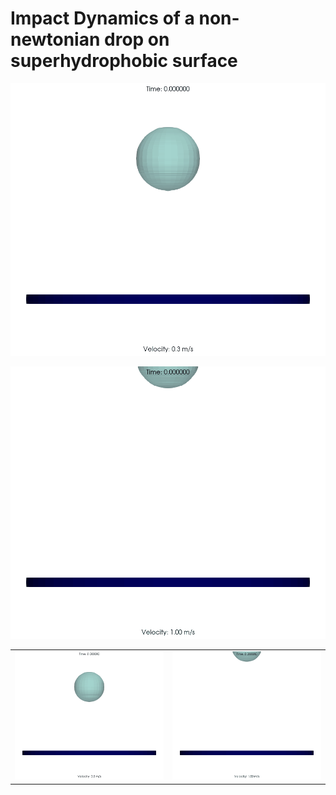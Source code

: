 # Impact Dynamics of a non-newtonian drop on superhydrophobic surface

![1000 PPM PAM at 0.30 m/s](imgs/0.3mps.gif)

![1000 PPM PAM at 1.00 m/s](imgs/1.0mps.gif)

<table>
  <tr>
    <td><img src="imgs/0.3mps.gif" alt="1000 PPM PAM at 0.30 m/s"></td>
    <td><img src="imgs/1.0mps.gif" alt="1000 PPM PAM at 1.00 m/s"></td>
  </tr>
</table>